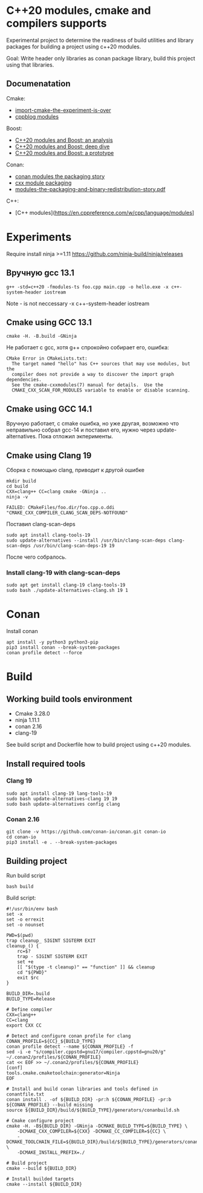 # C++20 modules, cmake and compilers supports

Experimental project to determine the readiness of build utilities and library packages for building a project using c++20 modules.

Goal: Write header only libraries as conan package library, build this project using that libraries.

## Documenatation

Сmake:

- [import-cmake-the-experiment-is-over](https://www.kitware.com/import-cmake-the-experiment-is-over/)
- [cppblog modules](https://anarthal.github.io/cppblog/modules3)


Boost:

- [C++20 modules and Boost: an analysis](https://anarthal.github.io/cppblog/modules)
- [C++20 modules and Boost: deep dive](https://anarthal.github.io/cppblog/modules2)
- [C++20 modules and Boost: a prototype](https://anarthal.github.io/cppblog/modules3)


Сonan:

- [conan modules the packaging story](https://blog.conan.io/2023/10/17/modules-the-packaging-story.html)
- [cxx module packaging](https://github.com/jcar87/cxx-module-packaging)
- [modules-the-packaging-and-binary-redistribution-story.pdf](https://github.com/jcar87/cxx-module-packaging/blob/main/cppcon-talk/modules-the-packaging-and-binary-redistribution-story.pdf)

C++:

- [C++ modules](https://en.cppreference.com/w/cpp/language/modules]

# Experiments

Require install ninja >=1.11 https://github.com/ninja-build/ninja/releases

## Вручную gcc 13.1

```
g++ -std=c++20 -fmodules-ts foo.cpp main.cpp -o hello.exe -x c++-system-header iostream
```

Note - is not neccessary -x c++-system-header iostream 

## Cmake using GCC 13.1

```
cmake -H. -B.build -GNinja  
```

Не работает с gcc, хотя g++ спрокойно собирает его, ошибка:

```
CMake Error in CMakeLists.txt:
  The target named "hello" has C++ sources that may use modules, but the
  compiler does not provide a way to discover the import graph dependencies.
  See the cmake-cxxmodules(7) manual for details.  Use the
  CMAKE_CXX_SCAN_FOR_MODULES variable to enable or disable scanning.

```

## Cmake using GCC 14.1

Вручную работает, c cmake ошибка, но уже другая, возможно что неправильно собрал gcc-14 и поставил его, нужно через update-alternatives. Пока отложил экперименты.

## Cmake using Clang 19

Сборка с помощью clang, приводит к другой ошибке

```
mkdir build
cd build
CXX=clang++ CC=clang cmake -GNinja ..
ninja -v
```

```
FAILED: CMakeFiles/foo.dir/foo.cpp.o.ddi 
"CMAKE_CXX_COMPILER_CLANG_SCAN_DEPS-NOTFOUND"
```

Поставил clang-scan-deps
```
sudo apt install clang-tools-19
sudo update-alternatives --install /usr/bin/clang-scan-deps clang-scan-deps /usr/bin/clang-scan-deps-19 19
```

После чего собралось.

### Install clang-19 with clang-scan-deps

```
sudo apt get install clang-19 clang-tools-19
sudo bash ./update-alternatives-clang.sh 19 1
```

# Conan 

Install conan

```
apt install -y python3 python3-pip
pip3 install conan --break-system-packages
conan profile detect --force
```

# Build

## Working build tools environment

* Cmake 3.28.0
* ninja 1.11.1
* conan 2.16
* clang-19

See build script and Dockerfile how to build project using c++20 modules.

## Install required tools

### Clang 19

```
sudo apt install clang-19 lang-tools-19
sudo bash update-alternatives-clang 19 19
sudo bash update-alternatives config clang
```

### Conan 2.16

```
git clone -v https://github.com/conan-io/conan.git conan-io
cd conan-io
pip3 install -e . --break-system-packages
```

## Building project

Run build script

```
bash build
```

Build script:

```
#!/usr/bin/env bash
set -x 
set -o errexit
set -o nounset

PWD=$(pwd)
trap cleanup_ SIGINT SIGTERM EXIT
cleanup_() {
    rc=$?
    trap - SIGINT SIGTERM EXIT
    set +e
    [[ "$(type -t cleanup)" == "function" ]] && cleanup
    cd "${PWD}"
    exit $rc
}

BUILD_DIR=.build
BUILD_TYPE=Release

# Define compiler 
CXX=clang++
CC=clang
export CXX CC

# Detect and configure conan profile for clang
CONAN_PROFILE=${CC}_${BUILD_TYPE}
conan profile detect --name ${CONAN_PROFILE} -f
sed -i -e "s/compiler.cppstd=gnu17/compiler.cppstd=gnu20/g" ~/.conan2/profiles/${CONAN_PROFILE}
cat << EOF >> ~/.conan2/profiles/${CONAN_PROFILE}
[conf]
tools.cmake.cmaketoolchain:generator=Ninja
EOF

# Install and build conan libraries and tools defined in conantfile.txt
conan install . -of ${BUILD_DIR} -pr:h ${CONAN_PROFILE} -pr:b ${CONAN_PROFILE} --build missing
source ${BUILD_DIR}/build/${BUILD_TYPE}/generators/conanbuild.sh

# Cmake configure project
cmake -H. -B${BUILD_DIR} -GNinja -DCMAKE_BUILD_TYPE=${BUILD_TYPE} \
    -DCMAKE_CXX_COMPILER=${CXX} -DCMAKE_CC_COMPILER=${CC} \
    -DCMAKE_TOOLCHAIN_FILE=${BUILD_DIR}/build/${BUILD_TYPE}/generators/conan_toolchain.cmake \
    -DCMAKE_INSTALL_PREFIX=./

# Build project
cmake --build ${BUILD_DIR}

# Install builded targets
cmake --install ${BUILD_DIR}
```